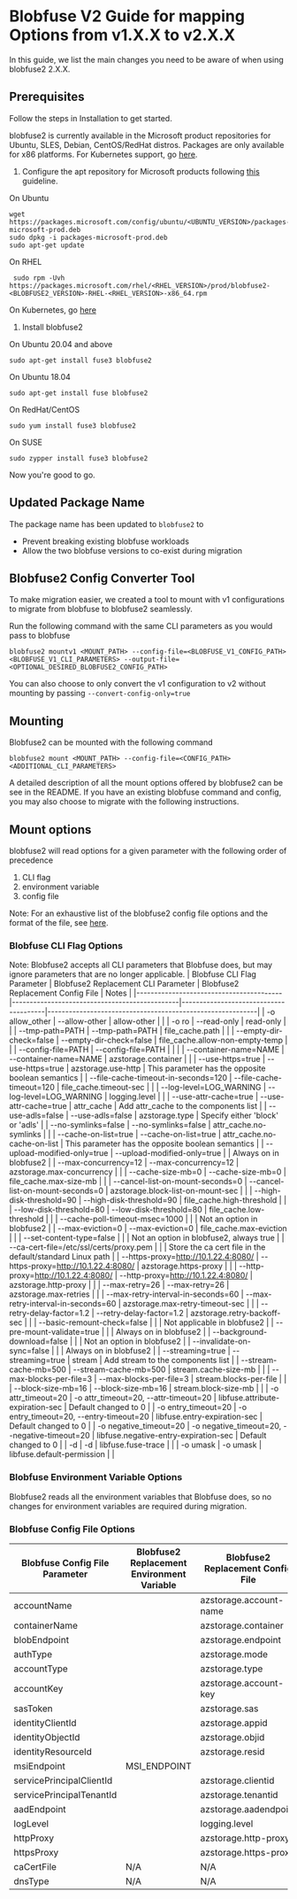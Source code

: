 # Blobfuse V2 Guide for mapping Options from v1.X.X to v2.X.X

In this guide, we list the main changes you need to be aware of when using blobfuse2 2.X.X.

<!-- Do we need an upgrade story? -->

## Prerequisites
Follow the steps in Installation to get started. <!-- TODO: Add link to installation and copy paste the below to the Installation page -->

blobfuse2 is currently available in the Microsoft product repositories for Ubuntu, SLES, Debian, CentOS/RedHat distros. Packages are only available for x86 platforms. For Kubernetes support, go [here](https://github.com/kubernetes-sigs/blob-csi-driver).

1. Configure the apt repository for Microsoft products following [this](https://docs.microsoft.com/en-us/windows-server/administration/Linux-Package-Repository-for-Microsoft-Software) guideline.

On Ubuntu
```
wget https://packages.microsoft.com/config/ubuntu/<UBUNTU_VERSION>/packages-microsoft-prod.deb
sudo dpkg -i packages-microsoft-prod.deb
sudo apt-get update
```

On RHEL
```
 sudo rpm -Uvh https://packages.microsoft.com/rhel/<RHEL_VERSION>/prod/blobfuse2-<BLOBFUSE2_VERSION>-RHEL-<RHEL_VERSION>-x86_64.rpm
```

On Kubernetes, go [here](https://github.com/kubernetes-sigs/blob-csi-driver)

1. Install blobfuse2

On Ubuntu 20.04 and above
```
sudo apt-get install fuse3 blobfuse2
```

On Ubuntu 18.04
```
sudo apt-get install fuse blobfuse2
```

On RedHat/CentOS
```
sudo yum install fuse3 blobfuse2
```

On SUSE
```
sudo zypper install fuse3 blobfuse2
```

Now you're good to go.

## Updated Package Name
The package name has been updated to `blobfuse2` to 

- Prevent breaking existing blobfuse workloads 
- Allow the two blobfuse versions to co-exist during migration

## Blobfuse2 Config Converter Tool
To make migration easier, we created a tool to mount with v1 configurations to migrate from blobfuse to blobfuse2 seamlessly.

Run the following command with the same CLI parameters as you would pass to blobfuse

```
blobfuse2 mountv1 <MOUNT_PATH> --config-file=<BLOBFUSE_V1_CONFIG_PATH> <BLOBFUSE_V1_CLI_PARAMETERS> --output-file=<OPTIONAL_DESIRED_BLOBFUSE2_CONFIG_PATH>
```

You can also choose to only convert the v1 configuration to v2 without mounting by passing `--convert-config-only=true`

## Mounting
Blobfuse2 can be mounted with the following command
```
blobfuse2 mount <MOUNT_PATH> --config-file=<CONFIG_PATH> <ADDITIONAL_CLI_PARAMETERS>
```

A detailed description of all the mount options offered by blobfuse2 can be see in the README. If you have an existing blobfuse command and config, you may also choose to migrate with the following instructions.

## Mount options
blobfuse2 will read options for a given parameter with the following order of precedence
1. CLI flag
2. environment variable
3. config file

Note: For an exhaustive list of the blobfuse2 config file options and the format of the file, see [here](/setup/baseConfig.yaml).
<!-- TODO: Link that correctly once on github -->

### Blobfuse CLI Flag Options
<!-- Note: When editing this table, please ensure it is formatted neatly -->
Note: Blobfuse2 accepts all CLI parameters that Blobfuse does, but may ignore parameters that are no longer applicable. 
| Blobfuse CLI Flag Parameter             | Blobfuse2 Replacement CLI Parameter           | Blobfuse2 Replacement Config File     | Notes                                                     |
|-----------------------------------------|-----------------------------------------------|---------------------------------------|-----------------------------------------------------------|
| -o allow_other                          | --allow-other                                 | allow-other                           |                                                           |
| -o ro                                   | --read-only                                   | read-only                             |                                                           |
| --tmp-path=PATH                         | --tmp-path=PATH                               | file_cache.path                       |                                                           |
| --empty-dir-check=false                 | --empty-dir-check=false                       | file_cache.allow-non-empty-temp       |                                                           |
| --config-file=PATH                      | --config-file=PATH                            |                                       |                                                           |
| --container-name=NAME                   | --container-name=NAME                         | azstorage.container                   |                                                           |
| --use-https=true                        | --use-https=true                              | azstorage.use-http                    | This parameter has the opposite boolean semantics         |
| --file-cache-timeout-in-seconds=120     | --file-cache-timeout=120                      | file_cache.timeout-sec                |                                                           |
| --log-level=LOG_WARNING                 | --log-level=LOG_WARNING                       | logging.level                         |                                                           |
| --use-attr-cache=true                   | --use-attr-cache=true                         | attr_cache                            | Add attr_cache to the components list                     |
| --use-adls=false                        | --use-adls=false                              | azstorage.type                        | Specify either 'block' or 'adls'                          |
| --no-symlinks=false                     | --no-symlinks=false                           | attr_cache.no-symlinks                |                                                           |
| --cache-on-list=true                    | --cache-on-list=true                          | attr_cache.no-cache-on-list           | This parameter has the opposite boolean semantics         |
| --upload-modified-only=true             | --upload-modified-only=true                   |                                       | Always on in blobfuse2                                    |
| --max-concurrency=12                    | --max-concurrency=12                          | azstorage.max-concurrency             |                                                           |
| --cache-size-mb=0                       | --cache-size-mb=0                             | file_cache.max-size-mb                |                                                           |
| --cancel-list-on-mount-seconds=0        | --cancel-list-on-mount-seconds=0              | azstorage.block-list-on-mount-sec     |                                                           |
| --high-disk-threshold=90                | --high-disk-threshold=90                      | file_cache.high-threshold             |                                                           |
| --low-disk-threshold=80                 | --low-disk-threshold=80                       | file_cache.low-threshold              |                                                           |
| --cache-poll-timeout-msec=1000          |                                               |                                       | Not an option in blobfuse2                                |
| --max-eviction=0                        | --max-eviction=0                              | file_cache.max-eviction               |                                                           |
| --set-content-type=false                |                                               |                                       | Not an option in blobfuse2, always true                   |
| --ca-cert-file=/etc/ssl/certs/proxy.pem |                                               |                                       | Store the ca cert file in the default/standard Linux path |
| --https-proxy=http://10.1.22.4:8080/    | --https-proxy=http://10.1.22.4:8080/          | azstorage.https-proxy                 |                                                           |
| --http-proxy=http://10.1.22.4:8080/     | --http-proxy=http://10.1.22.4:8080/           | azstorage.http-proxy                  |                                                           |
| --max-retry=26                          | --max-retry=26                                | azstorage.max-retries                 |                                                           |
| --max-retry-interval-in-seconds=60      | --max-retry-interval-in-seconds=60            | azstorage.max-retry-timeout-sec       |                                                           |
| --retry-delay-factor=1.2                | --retry-delay-factor=1.2                      | azstorage.retry-backoff-sec           |                                                           |
| --basic-remount-check=false             |                                               |                                       | Not applicable in blobfuse2                               |
| --pre-mount-validate=true               |                                               |                                       | Always on in blobfuse2                                    |
| --background-download=false             |                                               |                                       | Not an option in blobfuse2                                |
| --invalidate-on-sync=false              |                                               |                                       | Always on in blobfuse2                                    |
| --streaming=true                        | --streaming=true                              | stream                                | Add stream to the components list                         |
| --stream-cache-mb=500                   | --stream-cache-mb=500                         | stream.cache-size-mb                  |                                                           |
| --max-blocks-per-file=3                 | --max-blocks-per-file=3                       | stream.blocks-per-file                |                                                           |
| --block-size-mb=16                      | --block-size-mb=16                            | stream.block-size-mb                  |                                                           |
| -o attr_timeout=20                      | -o attr_timeout=20, --attr-timeout=20         | libfuse.attribute-expiration-sec      | Default changed to 0                                      |
| -o entry_timeout=20                     | -o entry_timeout=20, --entry-timeout=20       | libfuse.entry-expiration-sec          | Default changed to 0                                      |
| -o negative_timeout=20                  | -o negative_timeout=20, --negative-timeout=20 | libfuse.negative-entry-expiration-sec | Default changed to 0                                      |
| -d                                      | -d                                            | libfuse.fuse-trace                    |                                                           |
| -o umask                                | -o umask                                      | libfuse.default-permission            |                                                           |


### Blobfuse Environment Variable Options
Blobfuse2 reads all the environment variables that Blobfuse does, so no changes for environment variables are required during migration.

### Blobfuse Config File Options
<!-- Note: When editing this table, please ensure it is formatted neatly -->
| Blobfuse Config File Parameter | Blobfuse2 Replacement Environment Variable | Blobfuse2 Replacement Config File |
|--------------------------------|--------------------------------------------|-----------------------------------|
| accountName                    |                                            | azstorage.account-name            |
| containerName                  |                                            | azstorage.container               |
| blobEndpoint                   |                                            | azstorage.endpoint                |
| authType                       |                                            | azstorage.mode                    |
| accountType                    |                                            | azstorage.type                    |
| accountKey                     |                                            | azstorage.account-key             |
| sasToken                       |                                            | azstorage.sas                     |
| identityClientId               |                                            | azstorage.appid                   |
| identityObjectId               |                                            | azstorage.objid                   |
| identityResourceId             |                                            | azstorage.resid                   |
| msiEndpoint                    | MSI_ENDPOINT                               |                                   |
| servicePrincipalClientId       |                                            | azstorage.clientid                |
| servicePrincipalTenantId       |                                            | azstorage.tenantid                |
| aadEndpoint                    |                                            | azstorage.aadendpoint             |
| logLevel                       |                                            | logging.level                     |
| httpProxy                      |                                            | azstorage.http-proxy              |
| httpsProxy                     |                                            | azstorage.https-proxy             |
| caCertFile                     | N/A                                        | N/A                               |
| dnsType                        | N/A                                        | N/A                               |
